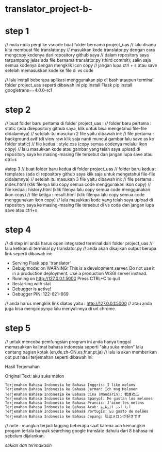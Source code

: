 # translator_project-b-

# step 1
// mula mula pergi ke vscode buat folder bernama project_uas
// lalu disana kita membuat file translator.py
// masukkan kode translator.py dengan cara mengcopy kodenya dari repository github saya
// dalam repository saya terpampang jelas ada file bernama translator.py (third commit); salin saja semua kodenya dengan mengklik icon copy
// jangan lupa ctrl + s atau save setelah memasukkan kode ke file di vs code

// lalu install beberapa aplikasi menggunakan pip di bash ataupun terminal folder project_uas seperti dibawah ini
pip install Flask
pip install googletrans==4.0.0-rc1

# step 2
// buat folder baru pertama di folder project_uas :
// folder baru pertama : static (ada direpository github saya, klik untuk bisa mengetahui file-file didalamnya)
// setelah itu masukan 2 file yaitu dibawah ini:
// file pertama : background.avif (di view raw klik saja nanti muncul gambar lalu save as ke folder static)
// file kedua : style.css (copy semua codenya melalui ikon copy)
// lalu masukkan kode atau gambar yang telah saya upload di repository saya ke masing-masing file tersebut dan jangan lupa save atau ctrl+s

#step 3
// buat folder baru kedua di folder project_uas 
// folder baru kedua : templates (ada di repository github saya klik saja untuk mengetahui file-file didalamnya)
// setelah itu masukan 3 file yaitu dibawah ini:
// file pertama : index.html (klik filenya lalu copy semua code menggunakan ikon copy)
// file kedua : history.html (klik filenya lalu copy semua code menggunakan ikon copy)
// file ketiga : result.html (klik filenya lalu copy semua code menggunakan ikon copy)
// lalu masukkan kode yang telah saya upload di repository saya ke masing-masing file tersebut di vs code dan jangan lupa save atau ctrl+s

# step 4
// di step ini anda harus open integrated terminal dari folder project_uas
// lalu ketikan di terminal py translator.py
// anda akan disajikan output berupa link seperti dibawah ini:
 * Serving Flask app 'translator'
 * Debug mode: on
WARNING: This is a development server. Do not use it in a production deployment. Use a production WSGI server instead.
 * Running on http://127.0.0.1:5000
Press CTRL+C to quit
 * Restarting with stat
 * Debugger is active!
 * Debugger PIN: 122-621-969

// anda harus mengklik link diatas yaitu : http://127.0.0.1:5000
// atau anda juga bisa mengcopynya lalu menyalinnya di url chrome

# step 5
// untuk mencoba pemfungsian program ini anda hanya tinggal memasukkan kalimat bahasa indonesia seperti "aku suka melon" lalu centang bagian kotak (en,de,zh-CN,es,fr,ar,pt,ja)
// lalu ia akan memberikan out put hasil terjemahan seperti dibawah ini:

Hasil Terjemahan

Original Text: aku suka melon

    Terjemahan Bahasa Indonesia ke Bahasa Inggris: I like melons
    Terjemahan Bahasa Indonesia ke Bahasa Jerman: Ich mag Melonen
    Terjemahan Bahasa Indonesia ke Bahasa Cina (Mandarin): 我喜欢瓜
    Terjemahan Bahasa Indonesia ke Bahasa Spanyol: Me gustan los melones
    Terjemahan Bahasa Indonesia ke Bahasa Prancis: J'aime les melons
    Terjemahan Bahasa Indonesia ke Bahasa Arab: أنا أحب البطيخ
    Terjemahan Bahasa Indonesia ke Bahasa Portugis: Eu gosto de melões
    Terjemahan Bahasa Indonesia ke Bahasa Jepang: 私はメロンが好きです

// note : mungkin terjadi lagging beberapa saat karena ada kemungkin progam terlalu banyak searching google translate dahulu dari 8 bahasa ini sebelum dijalankan.

*sekian dan terimakasih*

